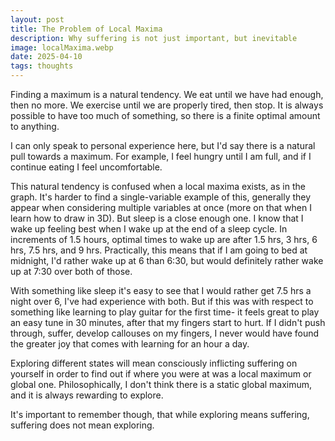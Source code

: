 ```yaml
---
layout: post
title: The Problem of Local Maxima
description: Why suffering is not just important, but inevitable
image: localMaxima.webp
date: 2025-04-10
tags: thoughts
---
```


Finding a maximum is a natural tendency. We eat until we have had enough, then no more. We exercise until we are properly tired, then stop. It is always possible to have too much of something, so there is a finite optimal amount to anything.

I can only speak to personal experience here, but I'd say there is a natural pull towards a maximum. For example, I feel hungry until I am full, and if I continue eating I feel uncomfortable.

This natural tendency is confused when a local maxima exists, as in the graph. It's harder to find a single-variable example of this, generally they appear when considering multiple variables at once (more on that when I learn how to draw in 3D). But sleep is a close enough one. I know that I wake up feeling best when I wake up at the end of a sleep cycle. In increments of 1.5 hours, optimal times to wake up are after 1.5 hrs, 3 hrs, 6 hrs, 7.5 hrs, and 9 hrs. Practically, this means that if I am going to bed at midnight, I'd rather wake up at 6 than 6:30, but would definitely rather wake up at 7:30 over both of those.

With something like sleep it's easy to see that I would rather get 7.5 hrs a night over 6, I've had experience with both. But if this was with respect to something like learning to play guitar for the first time- it feels great to play an easy tune in 30 minutes, after that my fingers start to hurt. If I didn't push through, suffer, develop callouses on my fingers, I never would have found the greater joy that comes with learning for an hour a day.

Exploring different states will mean consciously inflicting suffering on yourself in order to find out if where you were at was a local maximum or global one. Philosophically, I don't think there is a static global maximum, and it is always rewarding to explore.

It's important to remember though, that while exploring means suffering, suffering does not mean exploring.
